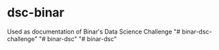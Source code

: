 # dsc-binar
Used as documentation of Binar's Data Science Challenge
"# binar-dsc-challenge" 
"# binar-dsc" 
"# binar-dsc" 
